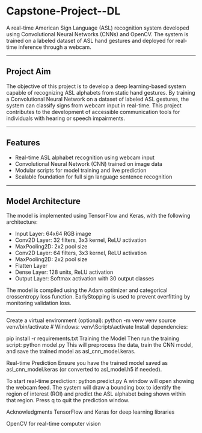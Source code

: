 # Capstone-Project--DL

A real-time American Sign Language (ASL)  recognition system developed using Convolutional Neural Networks (CNNs) and OpenCV. The system is trained on a labeled dataset of ASL hand gestures and deployed for real-time inference through a webcam.

---

## Project Aim

The objective of this project is to develop a deep learning-based system capable of recognizing ASL alphabets from static hand gestures. By training a Convolutional Neural Network on a dataset of labeled ASL gestures, the system can classify signs from webcam input in real-time. This project contributes to the development of accessible communication tools for individuals with hearing or speech impairments.

---

## Features

- Real-time ASL alphabet recognition using webcam input
- Convolutional Neural Network (CNN) trained on image data
- Modular scripts for model training and live prediction
- Scalable foundation for full sign language sentence recognition

---

## Model Architecture

The model is implemented using TensorFlow and Keras, with the following architecture:

- Input Layer: 64x64 RGB image
- Conv2D Layer: 32 filters, 3x3 kernel, ReLU activation
- MaxPooling2D: 2x2 pool size
- Conv2D Layer: 64 filters, 3x3 kernel, ReLU activation
- MaxPooling2D: 2x2 pool size
- Flatten Layer
- Dense Layer: 128 units, ReLU activation
- Output Layer: Softmax activation with 30 output classes

The model is compiled using the Adam optimizer and categorical crossentropy loss function. EarlyStopping is used to prevent overfitting by monitoring validation loss.

---

Create a virtual environment (optional):
python -m venv venv
source venv/bin/activate  # Windows: venv\Scripts\activate
Install dependencies:

pip install -r requirements.txt
Training the Model
Then run the training script: python model.py
This will preprocess the data, train the CNN model, and save the trained model as asl_cnn_model.keras.

Real-time Prediction
Ensure you have the trained model saved as asl_cnn_model.keras (or converted to asl_model.h5 if needed).

To start real-time prediction:  python predict.py
A window will open showing the webcam feed. The system will draw a bounding box to identify the region of interest (ROI) and predict the ASL alphabet being shown within that region. Press q to quit the prediction window.

Acknowledgments
TensorFlow and Keras for deep learning libraries

OpenCV for real-time computer vision
